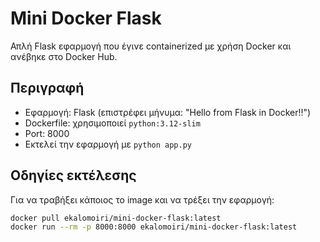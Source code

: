 # Mini Docker Flask

Απλή Flask εφαρμογή που έγινε containerized με χρήση Docker και ανέβηκε στο Docker Hub.

## Περιγραφή
- Εφαρμογή: Flask (επιστρέφει μήνυμα: "Hello from Flask in Docker!!")
- Dockerfile: χρησιμοποιεί `python:3.12-slim`
- Port: 8000
- Εκτελεί την εφαρμογή με `python app.py`

## Οδηγίες εκτέλεσης

Για να τραβήξει κάποιος το image και να τρέξει την εφαρμογή:

```bash
docker pull ekalomoiri/mini-docker-flask:latest
docker run --rm -p 8000:8000 ekalomoiri/mini-docker-flask:latest
